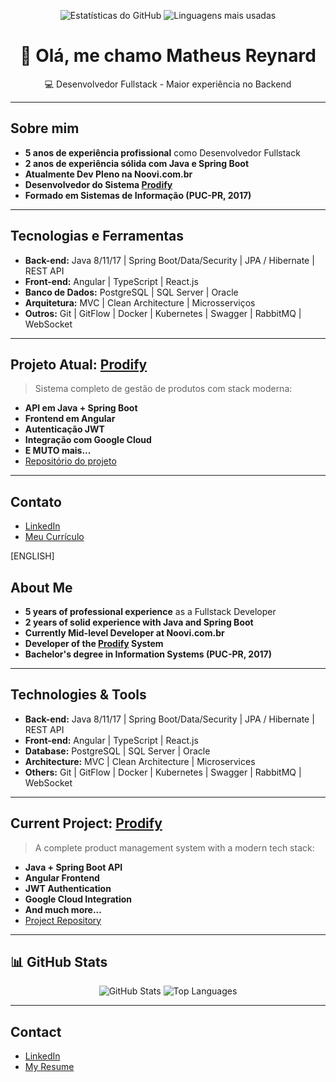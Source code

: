 <p align="center">
  <img src="https://github-readme-stats.vercel.app/api?username=matheusreynard2&show_icons=true&theme=radical" alt="Estatísticas do GitHub" />
  <img src="https://github-readme-stats.vercel.app/api/top-langs/?username=matheusreynard2&layout=compact&theme=radical" alt="Linguagens mais usadas" />
</p>

<h1 align="center">👋 Olá, me chamo Matheus Reynard</h1>
<p align="center">
  💻 Desenvolvedor Fullstack - Maior experiência no Backend
</p>

---
## Sobre mim
- **5 anos de experiência profissional** como Desenvolvedor Fullstack 
- **2 anos de experiência sólida com Java e Spring Boot**  
- **Atualmente Dev Pleno na Noovi.com.br**
- **Desenvolvedor do Sistema [Prodify](https://www.sistemaprodify.com)**  
- **Formado em Sistemas de Informação (PUC-PR, 2017)**  
---

## Tecnologias e Ferramentas
- **Back-end:** Java 8/11/17 | Spring Boot/Data/Security | JPA / Hibernate | REST API  
- **Front-end:** Angular | TypeScript | React.js  
- **Banco de Dados:** PostgreSQL | SQL Server | Oracle  
- **Arquitetura:** MVC | Clean Architecture | Microsserviços  
- **Outros:** Git | GitFlow | Docker | Kubernetes | Swagger | RabbitMQ | WebSocket
---

## Projeto Atual: [Prodify](https://www.sistemaprodify.com)
> Sistema completo de gestão de produtos com stack moderna:
- **API em Java + Spring Boot**
- **Frontend em Angular**
- **Autenticação JWT**
- **Integração com Google Cloud**
- **E MUTO mais...**
- [Repositório do projeto](https://github.com/matheusreynard2/portfolio)
---

## Contato
- [LinkedIn](https://bit.ly/3EvTFJY)
- [Meu Currículo](https://bit.ly/cv-math-rey)

[ENGLISH]

## About Me
- **5 years of professional experience** as a Fullstack Developer  
- **2 years of solid experience with Java and Spring Boot**  
- **Currently Mid-level Developer at Noovi.com.br**  
- **Developer of the [Prodify](https://www.sistemaprodify.com) System**  
- **Bachelor's degree in Information Systems (PUC-PR, 2017)**

---

## Technologies & Tools
- **Back-end:** Java 8/11/17 | Spring Boot/Data/Security | JPA / Hibernate | REST API  
- **Front-end:** Angular | TypeScript | React.js  
- **Database:** PostgreSQL | SQL Server | Oracle  
- **Architecture:** MVC | Clean Architecture | Microservices  
- **Others:** Git | GitFlow | Docker | Kubernetes | Swagger | RabbitMQ | WebSocket

---

## Current Project: [Prodify](https://www.sistemaprodify.com)
> A complete product management system with a modern tech stack:
- **Java + Spring Boot API**  
- **Angular Frontend**  
- **JWT Authentication**  
- **Google Cloud Integration**  
- **And much more...**  
- [Project Repository](https://github.com/matheusreynard2/portfolio)

---

## 📊 GitHub Stats
<p align="center">
  <img src="https://github-readme-stats.vercel.app/api?username=matheusreynard2&show_icons=true&theme=radical" alt="GitHub Stats" />
  <img src="https://github-readme-stats.vercel.app/api/top-langs/?username=matheusreynard2&layout=compact&theme=radical" alt="Top Languages" />
</p>

---

## Contact
- [LinkedIn](https://bit.ly/3EvTFJY)  
- [My Resume](https://bit.ly/cv-math-rey)
